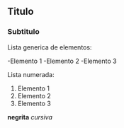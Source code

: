 ## Titulo
### Subtitulo
Lista generica de elementos:

-Elemento 1
-Elemento 2
-Elemento 3

Lista numerada:

1. Elemento 1
2. Elemento 2
3. Elemento 3
   
**negrita**
*cursiva*
